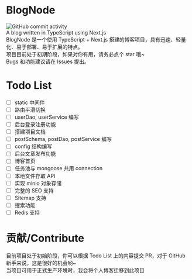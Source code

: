 # BlogNode
![GitHub commit activity](https://img.shields.io/github/commit-activity/y/BATTLEHAWK00/BlogNode-dev)  
A blog written in TypeScript using Next.js  
BlogNode 是一个使用 TypeScript + Next.js 搭建的博客项目，具有迅速、轻量化、易于部署、易于扩展的特点。  
项目目前处于初期阶段，如果对你有用，请务必点个 star 哦~  
Bugs 和功能建议请在 Issues 提出。
# Todo List
- [ ] static 中间件
- [ ] 路由平滑切换
- [ ] userDao, userService 编写
- [ ] 后台登录注册功能
- [ ] 搭建项目文档
- [ ] postSchema, postDao, postService 编写
- [ ] config 结构编写
- [ ] 后台文章发布功能
- [ ] 博客首页
- [ ] 任务池与 mongoose 共用 connection
- [ ] 本地文件存取 API
- [ ] 实现 minio 对象存储
- [ ] 完整的 SEO 支持
- [ ] Sitemap 支持
- [ ] 搜索功能
- [ ] Redis 支持

# 贡献/Contribute
目前项目处于初始阶段，你可以根据 Todo List 上的内容提交 PR，对于 GitHub 新手来说，这是很好的机会哟~  
当项目可用于正式生产环境时，我会将个人博客迁移到此项目  
